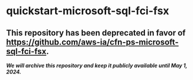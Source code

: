 # quickstart-microsoft-sql-fci-fsx 
## This repository has been deprecated in favor of https://github.com/aws-ia/cfn-ps-microsoft-sql-fci-fsx. 
***We will archive this repository and keep it publicly available until May 1, 2024.***
